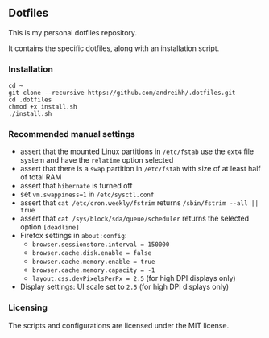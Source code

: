 ## Dotfiles

This is my personal dotfiles repository.

It contains the specific dotfiles, along with an installation script.

### Installation

```
cd ~
git clone --recursive https://github.com/andreihh/.dotfiles.git
cd .dotfiles
chmod +x install.sh
./install.sh
```

### Recommended manual settings

- assert that the mounted Linux partitions in `/etc/fstab` use the `ext4` file
system and have the `relatime` option selected
- assert that there is a `swap` partition in `/etc/fstab` with size of at least
half of total RAM
- assert that `hibernate` is turned off
- set `vm.swappiness=1` in `/etc/sysctl.conf`
- assert that `cat /etc/cron.weekly/fstrim` returns `/sbin/fstrim --all || true`
- assert that `cat /sys/block/sda/queue/scheduler` returns the selected option
`[deadline]`
- Firefox settings in `about:config`:
  - `browser.sessionstore.interval = 150000`
  - `browser.cache.disk.enable = false`
  - `browser.cache.memory.enable = true`
  - `browser.cache.memory.capacity = -1`
  - `layout.css.devPixelsPerPx = 2.5` (for high DPI displays only)
- Display settings: UI scale set to `2.5` (for high DPI displays only)

### Licensing

The scripts and configurations are licensed under the MIT license.
